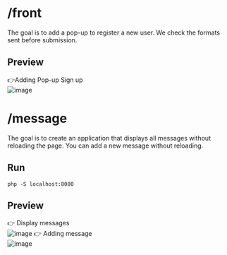 # /front 
The goal is to add a pop-up to register a new user. We check the formats sent before submission.
## Preview
👉Adding Pop-up Sign up  
![image](https://user-images.githubusercontent.com/21148133/169268244-7ad95dec-d40e-4026-af6a-aada6350c013.png)

# /message 
The goal is to create an application that displays all messages without reloading the page. You can add a new message without reloading.
## Run
``php -S localhost:8080`` 

## Preview
👉 Display messages  
![image](https://user-images.githubusercontent.com/21148133/169268046-f0fb16c4-faa0-40d6-be69-d93eb01b9d11.png)
👉 Adding message  
![image](https://user-images.githubusercontent.com/21148133/169268077-5b7cfce8-6b73-48b3-a4ea-1074f9b4e04e.png)
